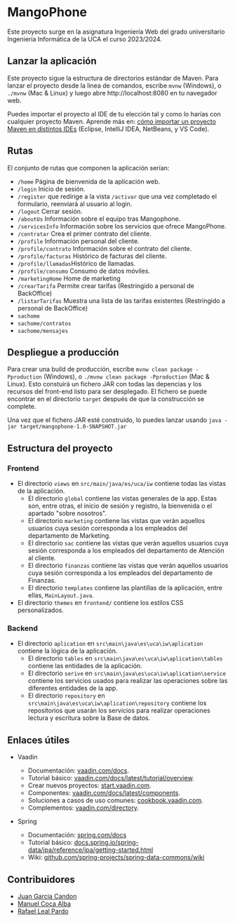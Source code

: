 # MangoPhone

Este proyecto surge en la asignatura Ingeniería Web del grado universitario Ingeniería Informática de la UCA el curso 2023/2024.

## Lanzar la aplicación

Este proyecto sigue la estructura de directorios estándar de Maven. Para lanzar el proyecto desde la linea de comandos,
escribe `mvnw` (Windows), o `./mvnw` (Mac & Linux) y luego abre http://localhost:8080 en tu navegador web.

Puedes importar el proyecto al IDE de tu elección tal y como lo harías con cualquier proyecto Maven.
Aprende más en: [cómo importar un proyecto Maven en distintos IDEs](https://vaadin.com/docs/latest/guide/step-by-step/importing) (Eclipse, IntelliJ IDEA, NetBeans, y VS Code).

## Rutas
El conjunto de rutas que componen la aplicación serían: 
- `/home` Página de bienvenida de la aplicación web.
- `/login` Inicio de sesión.
- `/register` que redirige a la vista `/activar` que una vez completado el formulario, reenviará al usuario al login.
- `/logout` Cerrar sesión.
- `/aboutUs` Información sobre el equipo tras Mangophone.
- `/servicesInfo` Información sobre los servicios que ofrece MangoPhone.
- `/contratar` Crea el primer contrato del cliente.
- `/profile` Información personal del cliente.
- `/profile/contrato` Información sobre el contrato del cliente.
- `/profile/facturas` Histórico de facturas del cliente.
- `/profile/llamadas`Histórico de llamadas.
- `/profile/consumo` Consumo de datos móviles.
-  `/marketingHome` Home de marketing
- `/crearTarifa` Permite crear tarifas (Restringido a personal de BackOffice)
- `/listarTarifas` Muestra una lista de las tarifas existentes (Restringido a personal de BackOffice)
- `sachome`
- `sachome/contratos`
- `sachome/mensajes`

## Despliegue a producción

Para crear una build de producción, escribe `mvnw clean package -Pproduction` (Windows), o `./mvnw clean package -Pproduction` (Mac & Linux).
Esto constuirá un fichero JAR con todas las depencias y los recursos del front-end listo para ser desplegado. El fichero se puede encontrar en 
el directorio `target` después de que la construcción se complete. 

Una vez que el fichero JAR esté construido, lo puedes lanzar usando
`java -jar target/mangophone-1.0-SNAPSHOT.jar`

## Estructura del proyecto
### Frontend
- El directorio `views` en `src/main/java/es/uca/iw` contiene todas las vistas de la aplicación.
  - El directorio `global` contiene las vistas generales de la app. Estas son, entre otras, el inicio de sesión y registro, la bienvenida o el apartado "sobre nosotros".
  - El directorio `marketing` contiene las vistas que verán aquellos usuarios cuya sesión corresponda a los empleados del departamento de Marketing.
  - El directorio `sac` contiene las vistas que verán aquellos usuarios cuya sesión corresponda a los empleados del departamento de Atención al cliente.
  - El directorio `finanzas` contiene las vistas que verán aquellos usuarios cuya sesión corresponda a los empleados del departamento de Finanzas.
  - El directorio `templates` contiene las plantillas de la aplicación, entre ellas, `MainLayout.java`.
- El directorio `themes` en `frontend/` contiene los estilos CSS personalizados.

### Backend
- El directorio `aplication` en `src\main\java\es\uca\iw\aplication` contiene la lógica de la aplicación.
  - El directorio `tables` en `src\main\java\es\uca\iw\aplication\tables` contiene las entidades de la aplicación.
  - El directorio `serive` en `src\main\java\es\uca\iw\aplication\service` contiene los servicios usados para realizar las operaciones sobre las diferentes entidades de la app.
  - El directorio `repository` en `src\main\java\es\uca\iw\aplication\repository` contiene los repositorios que usarán los servicios para realizar operaciones lectura y escritura sobre la Base de datos.
## Enlaces útiles

- Vaadin
  - Documentación: [vaadin.com/docs](https://vaadin.com/docs).
  - Tutorial básico: [vaadin.com/docs/latest/tutorial/overview](https://vaadin.com/docs/latest/tutorial/overview).
  - Crear nuevos proyectos: [start.vaadin.com](https://start.vaadin.com/).
  - Componentes: [vaadin.com/docs/latest/components](https://vaadin.com/docs/latest/components). 
  - Soluciones a casos de uso comunes: [cookbook.vaadin.com](https://cookbook.vaadin.com/).
  - Complementos: [vaadin.com/directory](https://vaadin.com/directory).

- Spring
  - Documentación: [spring.com/docs](https://docs.spring.io/spring-data/jpa/reference/#repositories)
  - Tutorial básico: [docs.spring.io/spring-data/jpa/reference/jpa/getting-started.html](https://docs.spring.io/spring-data/jpa/reference/jpa/getting-started.html)
  - Wiki: [github.com/spring-projects/spring-data-commons/wiki](https://github.com/spring-projects/spring-data-commons/wiki)


## Contribuidores
- [Juan Garcia Candon](https://github.com/juuangarciac)
- [Manuel Coca Alba](https://github.com/Manuel-Coca)
- [Rafael Leal Pardo](https://github.com/falilp)
